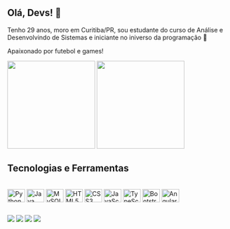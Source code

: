 ## Olá, Devs! 👋

Tenho 29 anos, moro em Curitiba/PR, sou estudante do curso de Análise e Desenvolvindo de Sistemas e iniciante no iniverso da programação 🚀

Apaixonado por futebol e games!

<div>
<img height="200em" src="https://github-readme-stats.vercel.app/api?username=gabrielcavalcante-dev&theme=dracula&show_icons=true"/>
<img height="200em" src="https://github-readme-stats.vercel.app/api/top-langs/?username=gabrielcavalcante-dev&langs_count=8&theme=dracula"/>

## Tecnologias e Ferramentas

<div style="display: inline_block"><br>
<img align="center" alt="Python" height="30" width="40" src="https://cdn.jsdelivr.net/gh/devicons/devicon/icons/python/python-plain.svg"/>
<img align="center" alt="Java" height="30" width="40" src="https://cdn.jsdelivr.net/gh/devicons/devicon/icons/java/java-plain.svg"/>
<img align="center" alt="MySQL" height="30" width="40" src="https://cdn.jsdelivr.net/gh/devicons/devicon/icons/mysql/mysql-plain.svg"/>
<img align="center" alt="HTML5" height="30" width="40" src="https://cdn.jsdelivr.net/gh/devicons/devicon/icons/html5/html5-plain.svg"/>
<img align="center" alt="CSS3" height="30" width="40" src="https://cdn.jsdelivr.net/gh/devicons/devicon/icons/css3/css3-plain.svg"/>
<img align="center" alt="JavaScript" height="30" width="40" src="https://cdn.jsdelivr.net/gh/devicons/devicon/icons/javascript/javascript-plain.svg"/>
<img align="center" alt="TypeScript" height="30" width="40" src="https://cdn.jsdelivr.net/gh/devicons/devicon/icons/typescript/typescript-plain.svg"/>
<img align="center" alt="Bootstrap" height="30" width="40" src="https://cdn.jsdelivr.net/gh/devicons/devicon/icons/bootstrap/bootstrap-plain.svg"/>
<img align="center" alt="Angular" height="30" width="40" src="https://cdn.jsdelivr.net/gh/devicons/devicon/icons/angularjs/angularjs-plain.svg"/>
</div>

##

<div>
<a href="mailto:gbrcavalcante@gmail.com"><img src="https://img.shields.io/badge/Gmail-D14836?style=for-the-badge&logo=gmail&logoColor=white"></a>
<a href="https://www.linkedin.com/in/gabriel-cavalcante-5493b7207/"><img src="https://img.shields.io/badge/LinkedIn-0077B5?style=for-the-badge&logo=linkedin&logoColor=white"></a>
<a href="https://www.instagram.com/gbrcavalcante_/"><img src="https://img.shields.io/badge/Instagram-E4405F?style=for-the-badge&logo=instagram&logoColor=white"></a>
<a href="https://wa.me/5541999925471/"><img src="https://img.shields.io/badge/WhatsApp-25D366?style=for-the-badge&logo=whatsapp&logoColor=white"></a>
</div>
            
          
